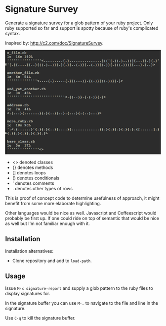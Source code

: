 # Signature Survey

Generate a signature survey for a glob pattern of your ruby project.
Only ruby supported so far and support is spotty because of ruby's
complicated syntax.

Inspired by: http://c2.com/doc/SignatureSurvey.

![Signatures](doc/img/screenshot.png)

- <> denoted classes
- {} denotes methods
- [] denotes loops
- () denotes conditionals
- ' denotes comments
- . denotes other types of rows

This is proof of concept code to determine usefulness of approach, it
might benefit from some more elaborate highlighting.

Other languages would be nice as well. Javascript and Coffeescript
would probably be first up. If one could ride on top of semantic that
would be nice as well but I'm not familiar enough with it.

## Installation

Installation alternatives:

- Clone repository and add to `load-path`.

## Usage

Issue `M-x signature-report` and supply a glob pattern to the ruby
files to display signatures for.

In the signature buffer you can use `M-.` to navigate to the file and
line in the signature.

Use `C-q` to kill the signature buffer.
